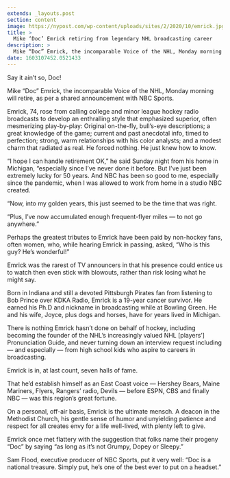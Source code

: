 ```yaml
--- 
extends: _layouts.post 
section: content 
image: https://nypost.com/wp-content/uploads/sites/2/2020/10/emrick.jpg?quality=90&strip=all&w=1200 
title: > 
  Mike ‘Doc’ Emrick retiring from legendary NHL broadcasting career 
description: > 
  Mike “Doc” Emrick, the incomparable Voice of the NHL, Monday morning will retire, as per a shared announcement with NBC Sports.“I hope I can handle retirement OK,” he said Sunday night from his home in Michigan, “especially since I’ve never done it before.And NBC has been so good to me, especially since the pandemic, when I was allowed to work from home in a studio NBC created.Born in Indiana and still a devoted Pittsburgh Pirates fan from listening to Bob Prince over KDKA Radio, Emrick is a 19-year cancer survivor.There is nothing Emrick hasn’t done on behalf of hockey, including becoming the founder of the NHL’s increasingly valued NHL [players’] Pronunciation Guide, and never turning down an interview request including — and especially — from high school kids who aspire to careers in broadcasting. 
date: 1603107452.0521433 
--- 
```

<div><p>Say it ain&#8217;t so, Doc!</p>
<p>Mike &#8220;Doc&#8221; Emrick, the incomparable Voice of the NHL, Monday morning will retire, as per a shared announcement with NBC Sports.</p>
<p>Emrick, 74, rose from calling college and minor league hockey radio broadcasts to develop an enthralling style that emphasized superior, often mesmerizing play-by-play: Original on-the-fly, bull&#8217;s-eye descriptions; a great knowledge of the game; current and past anecdotal info, timed to perfection; strong, warm relationships with his color analysts; and a modest charm that radiated as real. He forced nothing. He just knew how to know.</p>
<p>&#8220;I hope I can handle retirement OK,&#8221; he said Sunday night from his home in Michigan, &#8220;especially since I&#8217;ve never done it before. But I&#8217;ve just been extremely lucky for 50 years. And NBC has been so good to me, especially since the pandemic, when I was allowed to work from home in a studio NBC created.</p>
<p>&#8220;Now, into my golden years, this just seemed to be the time that was right.</p>
<p>&#8220;Plus, I&#8217;ve now accumulated enough frequent-flyer miles &#8212; to not go anywhere.&#8221;</p>
<p></p>
<p>Perhaps the greatest tributes to Emrick have been paid by non-hockey fans, often women, who, while hearing Emrick in passing, asked, &#8220;Who is this guy? He&#8217;s wonderful!&#8221;</p>
<p>Emrick was the rarest of TV announcers in that his presence could entice us to watch then even stick with blowouts, rather than risk losing what he might say.</p>
<p>Born in Indiana and still a devoted Pittsburgh Pirates fan from listening to Bob Prince over KDKA Radio, Emrick is a 19-year cancer survivor. He earned his Ph.D and nickname in broadcasting while at Bowling Green. He and his wife, Joyce, plus dogs and horses, have for years lived in Michigan.</p>
<p>There is nothing Emrick hasn&#8217;t done on behalf of hockey, including becoming the founder of the NHL&#8217;s increasingly valued NHL [players&#8217;] Pronunciation Guide, and never turning down an interview request including &#8212; and especially &#8212; from high school kids who aspire to careers in broadcasting.</p>
<p>Emrick is in, at last count, seven halls of fame.</p>
 
<p>That he&#8217;d establish himself as an East Coast voice &#8212; Hershey Bears, Maine Mariners, Flyers, Rangers&#8217; radio, Devils &#8212; before ESPN, CBS and finally NBC &#8212; was this region&#8217;s great fortune.</p>
<p>On a personal, off-air basis, Emrick is the ultimate mensch. A deacon in the Methodist Church, his gentle sense of humor and unyielding patience and respect for all creates envy for a life well-lived, with plenty left to give.</p>
<p>Emrick once met flattery with the suggestion that folks name their progeny &#8220;Doc&#8221; by saying &#8220;as long as it&#8217;s not Grumpy, Dopey or Sleepy.&#8221;</p>
<p>Sam Flood, executive producer of NBC Sports, put it very well: &#8220;Doc is a national treasure. Simply put, he&#8217;s one of the best ever to put on a headset.&#8221;</p>
			</div>